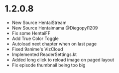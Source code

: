 # 1.2.0.8

- New Source HentaiStream
- New Source Hentaimama @Diegopyl1209
- Fix some HentaiFF
- Add True Color Toggle
- Autoload next chapter when on last page
- Fixed 9anime's VizCloud
- Implemented ReaderSettings.kt
- Added long click to reload image on paged layout 
- Fix episode thumbnail being too big
